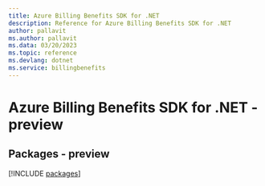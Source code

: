 ```yaml
---
title: Azure Billing Benefits SDK for .NET
description: Reference for Azure Billing Benefits SDK for .NET
author: pallavit
ms.author: pallavit
ms.data: 03/20/2023
ms.topic: reference
ms.devlang: dotnet
ms.service: billingbenefits
---
```

# Azure Billing Benefits SDK for .NET - preview
## Packages - preview
[!INCLUDE [packages](billing-benefits-index.md)]